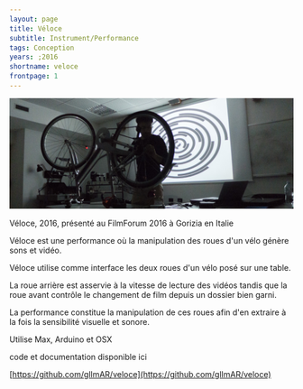 ```yaml
---
layout: page
title: Véloce
subtitle: Instrument/Performance
tags: Conception
years: ;2016
shortname: veloce
frontpage: 1
---
```

![veloce](img_veloce_01.jpg)

Véloce, 2016,  présenté au FilmForum 2016 à Gorizia en Italie

Véloce est une performance où la manipulation des roues d'un vélo génère sons et vidéo.

Véloce utilise comme interface les deux roues d'un vélo posé sur une table.  

La roue arrière est asservie à la vitesse de lecture des vidéos tandis que la roue avant contrôle le changement de film depuis un dossier bien garni.

La performance constitue la manipulation de ces roues afin d'en extraire à la fois la sensibilité visuelle et sonore.   

Utilise Max, Arduino et OSX

code et documentation disponible ici

[https://github.com/gllmAR/veloce](https://github.com/gllmAR/veloce)
